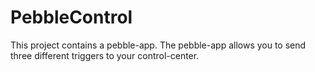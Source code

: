 # PebbleControl

This project contains a pebble-app. The pebble-app allows you to send three different triggers to your control-center.
